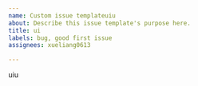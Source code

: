 ```yaml
---
name: Custom issue templateuiu
about: Describe this issue template's purpose here.
title: ui
labels: bug, good first issue
assignees: xueliang0613

---
```


uiu
